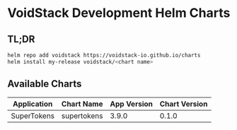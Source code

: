 # VoidStack Development Helm Charts

## TL;DR

```bash
helm repo add voidstack https://voidstack-io.github.io/charts
helm install my-release voidstack/<chart name>
```

## Available Charts

| Application | Chart Name | App Version | Chart Version |
| ----------- | ---------- | ----------- | ------------- |
| SuperTokens | supertokens | 3.9.0 | 0.1.0 |

